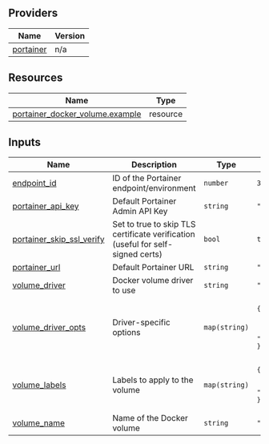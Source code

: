 <!-- BEGIN_TF_DOCS -->


## Providers

| Name | Version |
|------|---------|
| <a name="provider_portainer"></a> [portainer](#provider\_portainer) | n/a |

## Resources

| Name | Type |
|------|------|
| [portainer_docker_volume.example](https://registry.terraform.io/providers/portainer/portainer/latest/docs/resources/docker_volume) | resource |

## Inputs

| Name | Description | Type | Default | Required |
|------|-------------|------|---------|:--------:|
| <a name="input_endpoint_id"></a> [endpoint\_id](#input\_endpoint\_id) | ID of the Portainer endpoint/environment | `number` | `3` | no |
| <a name="input_portainer_api_key"></a> [portainer\_api\_key](#input\_portainer\_api\_key) | Default Portainer Admin API Key | `string` | `"ptr_xrP7XWqfZEOoaCJRu5c8qKaWuDtVc2Zb07Q5g22YpS8="` | no |
| <a name="input_portainer_skip_ssl_verify"></a> [portainer\_skip\_ssl\_verify](#input\_portainer\_skip\_ssl\_verify) | Set to true to skip TLS certificate verification (useful for self-signed certs) | `bool` | `true` | no |
| <a name="input_portainer_url"></a> [portainer\_url](#input\_portainer\_url) | Default Portainer URL | `string` | `"https://localhost:9443"` | no |
| <a name="input_volume_driver"></a> [volume\_driver](#input\_volume\_driver) | Docker volume driver to use | `string` | `"local"` | no |
| <a name="input_volume_driver_opts"></a> [volume\_driver\_opts](#input\_volume\_driver\_opts) | Driver-specific options | `map(string)` | <pre>{<br/>  "device": "tmpfs",<br/>  "o": "size=100m,uid=1000",<br/>  "type": "tmpfs"<br/>}</pre> | no |
| <a name="input_volume_labels"></a> [volume\_labels](#input\_volume\_labels) | Labels to apply to the volume | `map(string)` | <pre>{<br/>  "env": "test",<br/>  "managed": "terraform"<br/>}</pre> | no |
| <a name="input_volume_name"></a> [volume\_name](#input\_volume\_name) | Name of the Docker volume | `string` | `"your-volume"` | no |
<!-- END_TF_DOCS -->